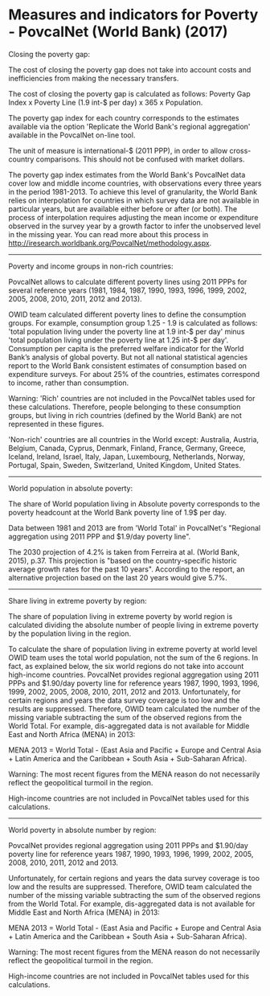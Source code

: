 # Measures and indicators for Poverty - PovcalNet (World Bank) (2017)

Closing the poverty gap:

The cost of closing the poverty gap does not take into account costs and inefficiencies from making the necessary transfers.

The cost of closing the poverty gap is calculated as follows: Poverty Gap Index x Poverty Line (1.9 int-$ per day) x 365 x Population.

The poverty gap index for each country corresponds to the estimates available via the option 'Replicate the World Bank's regional aggregation' available in the PovcalNet on-line tool.

The unit of measure is international-$ (2011 PPP), in order to allow cross-country comparisons. This should not be confused with market dollars. 

The poverty gap index estimates from the World Bank's PovcalNet data cover low and middle income countries, with observations every three years in the period 1981-2013. To achieve this level of granularity, the World Bank relies on interpolation for countries in which survey data are not available in particular years, but are available either before or after (or both). The process of interpolation requires adjusting the mean income or expenditure observed in the survey year by a growth factor to infer the unobserved level in the missing year. You can read more about this process in http://iresearch.worldbank.org/PovcalNet/methodology.aspx.

---

Poverty and income groups in non-rich countries:

PovcalNet allows to calculate different poverty lines using 2011 PPPs for several reference years (1981, 1984, 1987, 1990, 1993, 1996, 1999, 2002, 2005, 2008, 2010, 2011, 2012 and 2013).

OWID team calculated different poverty lines to define the consumption groups. For example, consumption group 1.25 - 1.9 is calculated as follows: 'total population living under the poverty line at 1.9 int-$ per day' minus 'total population living under the poverty line at 1.25 int-$ per day'.
Consumption per capita is the preferred welfare indicator for the World Bank’s analysis of global poverty. But not all national statistical agencies report to the World Bank consistent estimates of consumption based on expenditure surveys. For about 25% of the countries, estimates correspond to income, rather than consumption.

Warning:
'Rich' countries are not included in the PovcalNet tables used for these calculations. Therefore, people belonging to these consumption groups, but living in rich countries (defined by the World Bank) are not represented in these figures.

'Non-rich' countries are all countries in the World except: Australia, Austria, Belgium, Canada, Cyprus, Denmark, Finland, France, Germany, Greece, Iceland, Ireland, Israel, Italy, Japan, Luxembourg, Netherlands, Norway, Portugal, Spain, Sweden, Switzerland, United Kingdom, United States.

---

World population in absolute poverty:

The share of World population living in Absolute poverty corresponds to the poverty headcount at the World Bank poverty line of 1.9$ per day.

Data between 1981 and 2013 are from 'World Total' in PovcalNet's "Regional aggregation using 2011 PPP and $1.9/day poverty line".

The 2030 projection of 4.2% is taken from Ferreira at al. (World Bank, 2015), p.37. This projection is "based on the country-specific historic average growth rates for the past 10 years". According to the report, an alternative projection based on the last 20 years would give 5.7%.

---

Share living in extreme poverty by region:

The share of population living in extreme poverty by world region is calculated dividing the absolute number of people living in extreme poverty by the population living in the region.

To calculate the share of population living in extreme poverty at world level OWID team uses the total world population, not the sum of the 6 regions. In fact, as explained below, the six world regions do not take into account high-income countries.
PovcalNet provides regional aggregation using 2011 PPPs and $1.90/day poverty line for reference years 1987, 1990, 1993, 1996, 1999, 2002, 2005, 2008, 2010, 2011, 2012 and 2013.
Unfortunately, for certain regions and years the data survey coverage is too low and the results are suppressed. Therefore, OWID team calculated the number of the missing variable subtracting the sum of the observed regions from the World Total. For example, dis-aggregated data is not available for Middle East and North Africa (MENA) in 2013:

MENA 2013 = World Total - (East Asia and Pacific + Europe and Central Asia + Latin America and the Caribbean + South Asia + Sub-Saharan Africa).

Warning:
The most recent figures from the MENA reason do not necessarily reflect the geopolitical turmoil in the region.

High-income countries are not included in PovcalNet tables used for this calculations.

---

World poverty in absolute number by region:

PovcalNet provides regional aggregation using 2011 PPPs and $1.90/day poverty line for reference years 1987, 1990, 1993, 1996, 1999, 2002, 2005, 2008, 2010, 2011, 2012 and 2013.

Unfortunately, for certain regions and years the data survey coverage is too low and the results are suppressed. Therefore, OWID team calculated the number of the missing variable subtracting the sum of the observed regions from the World Total. For example, dis-aggregated data is not available for Middle East and North Africa (MENA) in 2013:

MENA 2013 = World Total - (East Asia and Pacific + Europe and Central Asia + Latin America and the Caribbean + South Asia + Sub-Saharan Africa).

Warning:
The most recent figures from the MENA reason do not necessarily reflect the geopolitical turmoil in the region.

High-income countries are not included in PovcalNet tables used for this calculations.